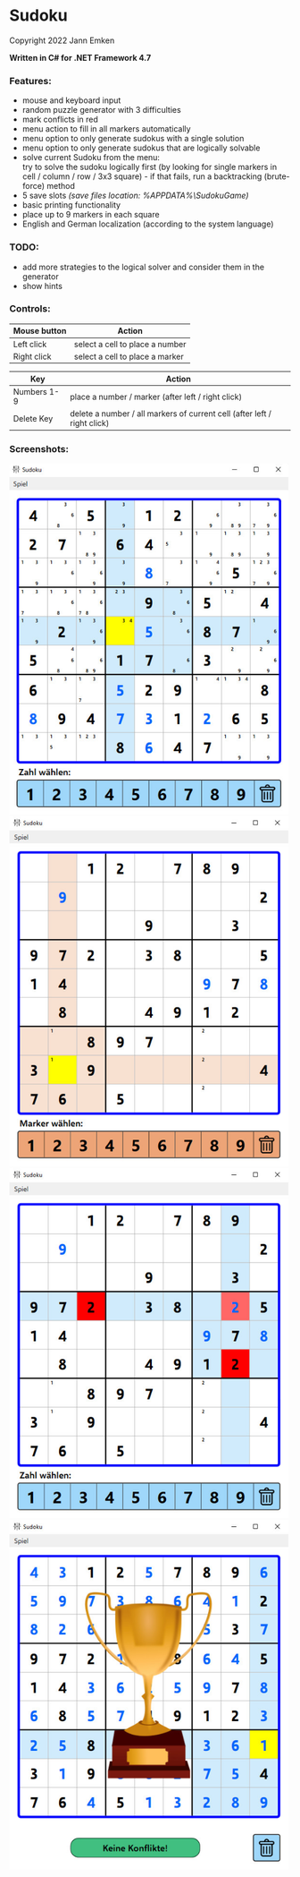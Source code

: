 # Sudoku

Copyright 2022 Jann Emken

**Written in C# for .NET Framework 4.7**

### Features:

- mouse and keyboard input
- random puzzle generator with 3 difficulties
- mark conflicts in red
- menu action to fill in all markers automatically
- menu option to only generate sudokus with a single solution
- menu option to only generate sudokus that are logically solvable
- solve current Sudoku from the menu:</br>
try to solve the sudoku logically first (by looking for single markers in cell / column / row / 3x3 square) - if that fails, run a backtracking (brute-force) method
- 5 save slots *(save files location: %APPDATA%\SudokuGame)*
- basic printing functionality
- place up to 9 markers in each square
- English and German localization (according to the system language)

### TODO:
- add more strategies to the logical solver and consider them in the generator
- show hints

### Controls:

|Mouse button|Action|
|-|-|
|Left click|select a cell to place a number|
|Right click|select a cell to place a marker|

|Key|Action|
|-|-|
|Numbers 1-9|place a number / marker (after left / right click)|
|Delete Key|delete a number / all markers of current cell (after left / right click)|

### Screenshots:

<img src="https://github.com/q-g-j/Sudoku/raw/master/WPF/screenshot-number.jpg" width="500">
<img src="https://github.com/q-g-j/Sudoku/raw/master/WPF/screenshot-marker.jpg" width="500">
<img src="https://github.com/q-g-j/Sudoku/raw/master/WPF/screenshot-conflicts.jpg" width="500">
<img src="https://github.com/q-g-j/Sudoku/raw/master/WPF/screenshot-won.jpg" width="500">
